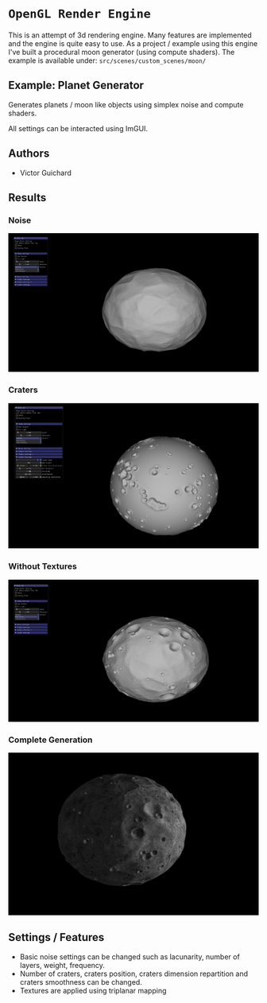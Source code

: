 # `OpenGL Render Engine`

This is an attempt of 3d rendering engine.
Many features are implemented and the engine is quite easy to use.
As a project / example using this engine I've built a procedural moon generator (using compute shaders).
The example is available under: `src/scenes/custom_scenes/moon/`

## Example: Planet Generator

Generates planets / moon like objects using simplex noise
and compute shaders.

All settings can be interacted using ImGUI.

## Authors

* Victor Guichard

## Results

### Noise

![Alt text](images/noise.png?raw=true "Noise Layers")

### Craters

![Alt text](images/craters.png?raw=true "Craters Layers")

### Without Textures

![Alt text](images/missing_texture.png?raw=true "Noise and Crater Layers")

### Complete Generation

![Alt text](images/final.png?raw=true "Generated Moon Example")

## Settings / Features

* Basic noise settings can be changed such as lacunarity, number of layers, weight, frequency.
* Number of craters, craters position, craters dimension repartition and craters smoothness can be changed.
* Textures are applied using triplanar mapping
